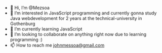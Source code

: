 - 👋 Hi, I’m @Mezsoa
- 👀 I’m interested in JavaScript programming and currently gonna study Java webdevelopment for 2 years at the technical-university in Gothenburg 
- 🌱 I’m currently learning JavaScript
- 💞️ I’m looking to collaborate on anything right now due to learning programming :)
- 📫 How to reach me johnmessoa@gmail.com

<!---
Mezsoa/Mezsoa is a ✨ special ✨ repository because its `README.md` (this file) appears on your GitHub profile.
You can click the Preview link to take a look at your changes.
--->
